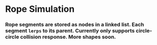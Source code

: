 # Rope Simulation
### Rope segments are stored as nodes in a linked list. Each segment `lerps` to its parent. Currently only supports circle-circle collision response. More shapes soon.

